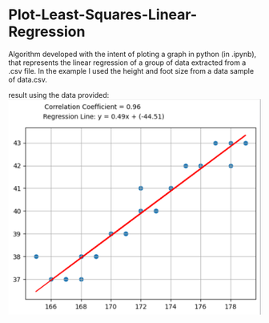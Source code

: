 # Plot-Least-Squares-Linear-Regression
Algorithm developed with the intent of ploting a graph in python (in .ipynb), that represents the linear regression of a group of data extracted from a .csv file. In the example I used the height and foot size from a data sample of data.csv.

result using the data provided:
![alt text](https://github.com/LauroAranha/Plot-Least-Squares-Linear-Regression/blob/main/plot.png)
